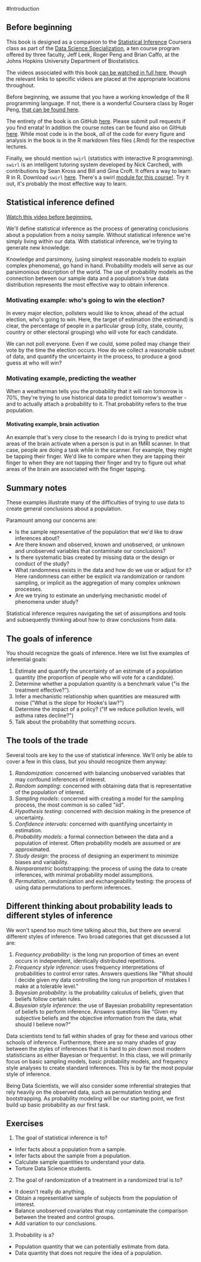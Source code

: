 #Introduction

## Before beginning
This book is designed as a companion to the [Statistical Inference](https://www.coursera.org/course/statinference)
Coursera class as part of the [Data Science Specialization](https://www.coursera.org/specialization/jhudatascience/1?utm_medium=courseDescripTop), a
ten course program offered by three faculty, Jeff Leek, Roger Peng and Brian Caffo,
at the Johns Hopkins University Department of Biostatistics.

The videos associated with this book
[can be watched in full here](https://www.youtube.com/watch?v=WkOinijQmPU&list=PLpl-gQkQivXiBmGyzLrUjzsblmQsLtkzJ),
though the relevant links to specific videos are placed at the appropriate
locations throughout.


Before beginning, we assume that you have a working knowledge
of the R programming language. If not, there is a wonderful Coursera class
by Roger Peng, [that can be found here](https://www.coursera.org/course/rprog).

The entirety of the book is on GitHub [here](https://github.com/bcaffo/LittleInferenceBook).
Please submit pull requests if you find errata! In addition the course notes can be found
also on GitHub [here](https://github.com/bcaffo/courses/tree/master/06_StatisticalInference).
While most code is in the book, *all* of the code for every figure and analysis in the
book is in the R markdown files files (.Rmd) for the respective lectures.

Finally, we should mention `swirl` (statistics with interactive R programming).
`swirl` is an intelligent tutoring system developed by Nick Carchedi, with contributions
by Sean Kross and Bill and Gina Croft. It offers a way to learn R in R.
Download `swirl` [here](http://swirlstats.com). There's a swirl
[module for this course!](https://github.com/swirldev/swirl_courses#swirl-courses).
Try it out, it's probably the most effective way to learn.

## Statistical inference defined

[Watch this video before beginning.](http://youtu.be/WkOinijQmPU?list=PLpl-gQkQivXiBmGyzLrUjzsblmQsLtkzJ)

We'll define statistical inference as the process of generating conclusions about
a population from a noisy sample. Without statistical inference we're simply
living within our data. With statistical inference, we're trying to generate
new knowledge.

Knowledge and parsimony,
(using simplest reasonable models to explain complex phenomena), go hand in hand.
Probability models will serve as our parsimonious description of the world.
The use of probability models as the connection between our sample data and a
population's true data distribution represents the most effective way to obtain inference.

### Motivating example: who's going to win the election?

In every major election, pollsters would like to know, ahead of the
actual election, who's going to win. Here, the target of
estimation (the estimand) is clear, the percentage of people in
a particular group (city, state, county, country or other electoral
grouping) who will vote for each candidate.

We can not poll everyone. Even if we could, some polled
may change their vote by the time the election occurs.
How do we collect a reasonable subset of data, and quantify the
uncertainty in the process, to produce a good guess at who will win?


### Motivating example, predicting the weather

When a weatherman tells you the probability that it will rain tomorrow is
70%, they're trying to use historical data
to predict tomorrow's weather - and to actually attach a probability to it.
That probability refers to the true population.

#### Motivating example, brain activation

An example that's very close to the research I do is trying to predict what
areas of the brain activate when a person is put in an fMRI scanner. In
that case, people are doing a task while in the scanner. For example, they
might be tapping their finger. We'd like to compare when they are
tapping their finger to when they are not tapping their finger and try to
figure out what areas of the brain are associated with the finger tapping.


## Summary notes

These examples illustrate many of the difficulties of trying
to use data to create general conclusions about a population.

Paramount among our concerns are:

* Is the sample representative of the population that we'd like to draw inferences about?
* Are there known and observed, known and unobserved, or unknown and unobserved variables that contaminate our conclusions?
* Is there systematic bias created by missing data or the design or conduct of the study?
* What randomness exists in the data and how do we use or adjust for it? Here randomness can either be explicit via randomization
or random sampling, or implicit as the aggregation of many complex unknown processes.
* Are we trying to estimate an underlying mechanistic model of phenomena under study?

Statistical inference requires navigating the set of assumptions and
tools and subsequently thinking about how to draw conclusions from data.

## The goals of inference

You should recognize the goals of inference. Here we list five
examples of inferential goals:

1. Estimate and quantify the uncertainty of an estimate of
a population quantity (the proportion of people who will
  vote for a candidate).
2. Determine whether a population quantity
  is a benchmark value ("is the treatment effective?").
3. Infer a mechanistic relationship when quantities are measured with
  noise ("What is the slope for Hooke's law?")
4. Determine the impact of a policy? ("If we reduce pollution levels,
  will asthma rates decline?")
5. Talk about the probability that something occurs.


## The tools of the trade

Several tools are key to the use of statistical inference. We'll only
be able to cover a few in this class, but you should recognize them anyway:

1. *Randomization*: concerned with balancing unobserved variables that may confound inferences of interest.
2. *Random sampling*: concerned with obtaining data that is representative
of the population of interest.
3. *Sampling models*: concerned with creating a model for the sampling
process, the most common is so called "iid".
4. *Hypothesis testing*: concerned with decision making in the presence of uncertainty.
5. *Confidence intervals*: concerned with quantifying uncertainty in
estimation.
6. *Probability models*: a formal connection between the data and a population of interest. Often probability models are assumed or are
approximated.
7. *Study design*: the process of designing an experiment to minimize biases and variability.
8. *Nonparametric* bootstrapping: the process of using the data to create inferences,
  with minimal probability model assumptions.
9. *Permutation*, randomization and exchangeability testing: the process
of using data permutations to perform inferences.

## Different thinking about probability leads to different styles of inference

We won't spend too much time talking about this, but there are several different
styles of inference. Two broad categories that get discussed a lot are:

1. *Frequency probability*: is the long run proportion of
 times an event occurs in independent, identically distributed
 repetitions.
2. *Frequency style inference*: uses frequency interpretations of probabilities
to control error rates. Answers questions like "What should I decide
given my data controlling the long run proportion of mistakes I make at
a tolerable level."
3. *Bayesian probability*: is the probability calculus of beliefs, given that beliefs follow certain rules.
4. *Bayesian style inference*: the use of Bayesian probability representation
of beliefs to perform inference. Answers questions like "Given my subjective beliefs and the objective information from the data, what
should I believe now?"

Data scientists tend to fall within shades of gray for these and various other schools of inference.
Furthermore, there are so many shades of gray between the styles of inferences
that it is hard to pin down most modern statisticians as either Bayesian or
frequentist. In this class, we will primarily focus on basic sampling models,
basic probability models, and frequency style analyses
to create standard inferences. This is by far the most popular style of inference.

Being Data Scientists, we will also consider some inferential strategies that  
rely heavily on the observed data, such as permutation testing
and bootstrapping. As probability modeling will be our starting point, we first build
up basic probability as our first task.

## Exercises

1. The goal of statistical inference is to?
  - Infer facts about a population from a sample.
  - Infer facts about the sample from a population.
  - Calculate sample quantities to understand your data.
  - Torture Data Science students.
2. The goal of randomization of a treatment in a randomized trial is to?
  - It doesn't really do anything.
  - Obtain a representative sample of subjects from the population of interest.
  - Balance unobserved covariates that may contaminate the comparison between the treated and control groups.
  - Add variation to our conclusions.
3. Probability is a?
  - Population quantity that we can potentially estimate from data.
  - Data quantity that does not require the idea of a population.
